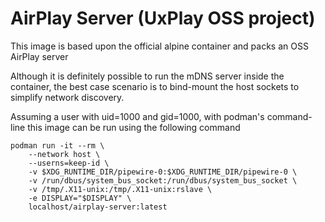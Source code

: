 # AirPlay Server (UxPlay OSS project)
This image is based upon the official alpine container and packs an OSS AirPlay server

Although it is definitely possible to run the mDNS server inside the container, the best case scenario is to bind-mount the host sockets to simplify network discovery.

Assuming a user with uid=1000 and gid=1000, with podman's command-line this image can be run using the following command
```
podman run -it --rm \
    --network host \
    --userns=keep-id \
    -v $XDG_RUNTIME_DIR/pipewire-0:$XDG_RUNTIME_DIR/pipewire-0 \
    -v /run/dbus/system_bus_socket:/run/dbus/system_bus_socket \
    -v /tmp/.X11-unix:/tmp/.X11-unix:rslave \
    -e DISPLAY="$DISPLAY" \
    localhost/airplay-server:latest
```
